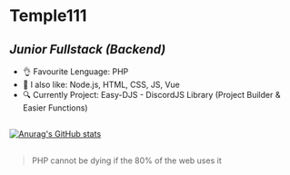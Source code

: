 # Temple111
## _Junior Fullstack (Backend)_

- 👌 Favourite Lenguage: PHP 
- 🍕 I also like: Node.js, HTML, CSS, JS, Vue
- 🔍 Currently Project: Easy-DJS - DiscordJS Library (Project Builder & Easier Functions)

##

[![Anurag's GitHub stats](https://github-readme-stats.vercel.app/api?username=temple111)](https://github.com/anuraghazra/github-readme-stats)


##

> PHP cannot be dying if the 80% of the web uses it
